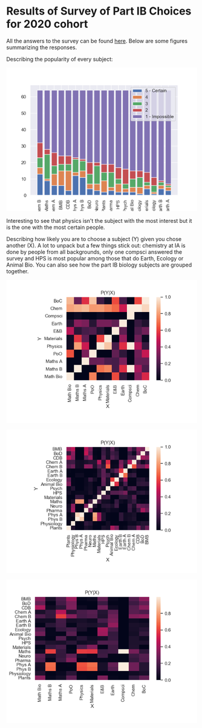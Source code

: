 # Results of Survey of Part IB Choices for 2020 cohort

All the answers to the survey can be found [here](https://github.com/part-ib-survey/part_ib_survey/blob/master/AnonData.xlsx). Below are some figures summarizing the responses.

Describing the popularity of every subject:

![](https://github.com/part-ib-survey/part_ib_survey/blob/master/Figures/StackedPlot.png)

Interesting to see that physics isn't the subject with the most interest but it is the one with the most certain people.

Describing how likely you are to choose a subject (Y) given you chose another (X). A lot to unpack but a few things stick out: chemistry at IA is done by people from all backgrounds, only one compsci answered the survey and HPS is most popular among those that do Earth, Ecology or Animal Bio. You can also see how the part IB biology subjects are grouped together.

<p align="center">
  <img width="780"src="https://github.com/part-ib-survey/part_ib_survey/blob/master/Figures/heatmap_A.png">
</p>

<p align="center">
  <img width="780"src="https://github.com/part-ib-survey/part_ib_survey/blob/master/Figures/heatmap_B.png">
</p>

<p align="center">
  <img width="780"src="https://github.com/part-ib-survey/part_ib_survey/blob/master/Figures/heatmap_AB.png">
</p>


